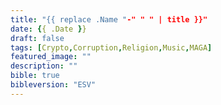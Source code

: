 ```yaml
---
title: "{{ replace .Name "-" " " | title }}"
date: {{ .Date }}
draft: false
tags: [Crypto,Corruption,Religion,Music,MAGA]
featured_image: ""
description: ""
bible: true
bibleversion: "ESV"
---
```


